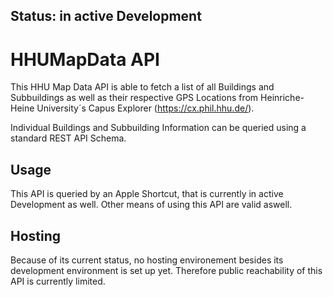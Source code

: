 ## Status: in active Development

# HHUMapData API

This HHU Map Data API is able to fetch a list of all Buildings and Subbuildings as well as their respective GPS Locations from Heinriche-Heine University´s Capus Explorer (https://cx.phil.hhu.de/).

Individual Buildings and Subbuilding Information can be queried using a standard REST API Schema.

## Usage

This API is queried by an Apple Shortcut, that is currently in active Development as well.
Other means of using this API are valid aswell.

## Hosting

Because of its current status, no hosting environement besides its development environment is set up yet. Therefore public reachability of this API is currently limited.
